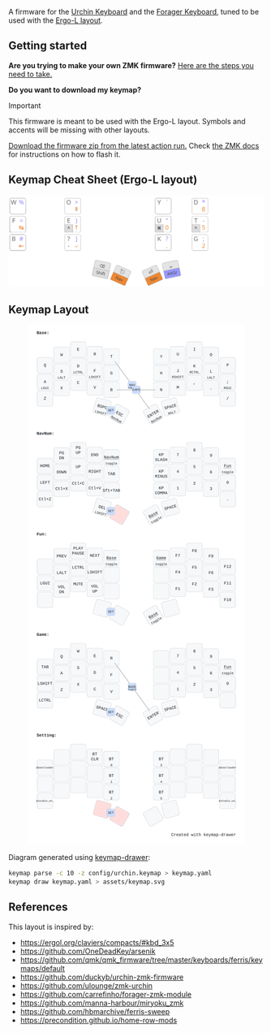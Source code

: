 A firmware for the [Urchin Keyboard](https://github.com/duckyb/urchin) and the [Forager Keyboard](https://github.com/carrefinho/forager), tuned to be used with the [Ergo-L layout](https://ergol.org/).

## Getting started

**Are you trying to make your own ZMK firmware?**
[Here are the steps you need to take.](./GETTING_STARTED.md)

**Do you want to download my keymap?**

> [!IMPORTANT]
> This firmware is meant to be used with the Ergo-L layout. Symbols and accents will be missing with other layouts.

[Download the firmware zip from the latest action run.](https://github.com/venator/zmk-config/actions/workflows/build.yml?query=is%3Asuccess+branch%3Amain) Check [the ZMK docs](https://zmk.dev/docs/user-setup#installing-the-firmware) for instructions on how to flash it.

## Keymap Cheat Sheet (Ergo-L layout)

<div align="center">

  ![urchin-cheatsheet](assets/3x5_ergol_base_navnum.svg)

</div>

## Keymap Layout

<div align="center">

  ![urchin-layout](assets/keymap.svg)

</div>

Diagram generated using [keymap-drawer](https://github.com/caksoylar/keymap-drawer):
```sh
keymap parse -c 10 -z config/urchin.keymap > keymap.yaml
keymap draw keymap.yaml > assets/keymap.svg
```

## References

This layout is inspired by:
- https://ergol.org/claviers/compacts/#kbd_3x5
- https://github.com/OneDeadKey/arsenik
- https://github.com/qmk/qmk_firmware/tree/master/keyboards/ferris/keymaps/default
- https://github.com/duckyb/urchin-zmk-firmware
- https://github.com/ulounge/zmk-urchin
- https://github.com/carrefinho/forager-zmk-module
- https://github.com/manna-harbour/miryoku_zmk
- https://github.com/hbmarchive/ferris-sweep
- https://precondition.github.io/home-row-mods
